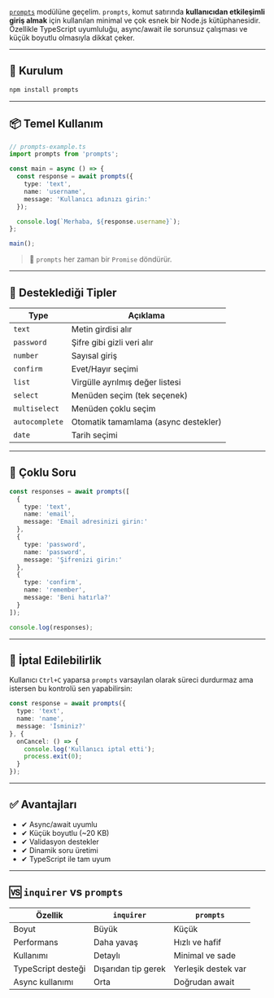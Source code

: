   [`prompts`](https://www.npmjs.com/package/prompts) modülüne geçelim. `prompts`, komut satırında **kullanıcıdan etkileşimli giriş almak** için kullanılan minimal ve çok esnek bir Node.js kütüphanesidir. Özellikle TypeScript uyumluluğu, async/await ile sorunsuz çalışması ve küçük boyutlu olmasıyla dikkat çeker.

---

## 🔧 Kurulum

```bash
npm install prompts
```

---

## 📦 Temel Kullanım

```ts
// prompts-example.ts
import prompts from 'prompts';

const main = async () => {
  const response = await prompts({
    type: 'text',
    name: 'username',
    message: 'Kullanıcı adınızı girin:'
  });

  console.log(`Merhaba, ${response.username}`);
};

main();
```

> 🧠 `prompts` her zaman bir `Promise` döndürür.

---

## 📌 Desteklediği Tipler

|Type|Açıklama|
|---|---|
|`text`|Metin girdisi alır|
|`password`|Şifre gibi gizli veri alır|
|`number`|Sayısal giriş|
|`confirm`|Evet/Hayır seçimi|
|`list`|Virgülle ayrılmış değer listesi|
|`select`|Menüden seçim (tek seçenek)|
|`multiselect`|Menüden çoklu seçim|
|`autocomplete`|Otomatik tamamlama (async destekler)|
|`date`|Tarih seçimi|

---

## 🎯 Çoklu Soru

```ts
const responses = await prompts([
  {
    type: 'text',
    name: 'email',
    message: 'Email adresinizi girin:'
  },
  {
    type: 'password',
    name: 'password',
    message: 'Şifrenizi girin:'
  },
  {
    type: 'confirm',
    name: 'remember',
    message: 'Beni hatırla?'
  }
]);

console.log(responses);
```

---

## 🛑 İptal Edilebilirlik

Kullanıcı `Ctrl+C` yaparsa `prompts` varsayılan olarak süreci durdurmaz ama istersen bu kontrolü sen yapabilirsin:

```ts
const response = await prompts({
  type: 'text',
  name: 'name',
  message: 'İsminiz?'
}, {
  onCancel: () => {
    console.log('Kullanıcı iptal etti');
    process.exit(0);
  }
});
```

---

## ✅ Avantajları

- ✔ Async/await uyumlu
- ✔ Küçük boyutlu (~20 KB)
- ✔ Validasyon destekler
- ✔ Dinamik soru üretimi
- ✔ TypeScript ile tam uyum

---

## 🆚 `inquirer` vs `prompts`

| Özellik            | `inquirer`          | `prompts`           |
| ------------------ | ------------------- | ------------------- |
| Boyut              | Büyük               | Küçük               |
| Performans         | Daha yavaş          | Hızlı ve hafif      |
| Kullanımı          | Detaylı             | Minimal ve sade     |
| TypeScript desteği | Dışarıdan tip gerek | Yerleşik destek var |
| Async kullanımı    | Orta                | Doğrudan await      |
